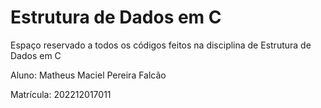 # Estrutura de Dados em C
Espaço reservado a todos os códigos feitos na disciplina de Estrutura de Dados em C

Aluno: Matheus Maciel Pereira Falcão

Matrícula: 202212017011

